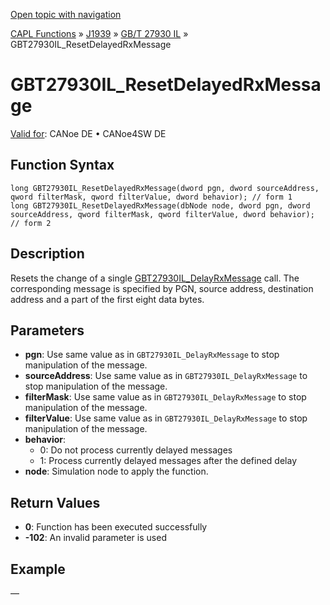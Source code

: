 [Open topic with navigation](../../../../../../CANoeDEFamily.htm#Topics/CAPLFunctions/J1939/GBT27930InteractionLayer/Functions/CAPLfunctionGBT27930ILResetDelayedRxMessage.md)

[CAPL Functions](../../../CAPLfunctions.md) » [J1939](../../CAPLfunctionsJ1939StartPage.md) » [GB/T 27930 IL](../CAPLfunctionsGBT27930ILOverview.md) » GBT27930IL_ResetDelayedRxMessage

# GBT27930IL_ResetDelayedRxMessage

[Valid for](../../../../Shared/FeatureAvailability.md):  CANoe DE • CANoe4SW DE

## Function Syntax

```plaintext
long GBT27930IL_ResetDelayedRxMessage(dword pgn, dword sourceAddress, qword filterMask, qword filterValue, dword behavior); // form 1
long GBT27930IL_ResetDelayedRxMessage(dbNode node, dword pgn, dword sourceAddress, qword filterMask, qword filterValue, dword behavior); // form 2
```

## Description

Resets the change of a single [GBT27930IL_DelayRxMessage](CAPLfunctionGBT27930ILDelayRxMessage.md) call. The corresponding message is specified by PGN, source address, destination address and a part of the first eight data bytes.

## Parameters

- **pgn**: Use same value as in `GBT27930IL_DelayRxMessage` to stop manipulation of the message.
- **sourceAddress**: Use same value as in `GBT27930IL_DelayRxMessage` to stop manipulation of the message.
- **filterMask**: Use same value as in `GBT27930IL_DelayRxMessage` to stop manipulation of the message.
- **filterValue**: Use same value as in `GBT27930IL_DelayRxMessage` to stop manipulation of the message.
- **behavior**:
  - 0: Do not process currently delayed messages
  - 1: Process currently delayed messages after the defined delay
- **node**: Simulation node to apply the function.

## Return Values

- **0**: Function has been executed successfully
- **-102**: An invalid parameter is used

## Example

—
